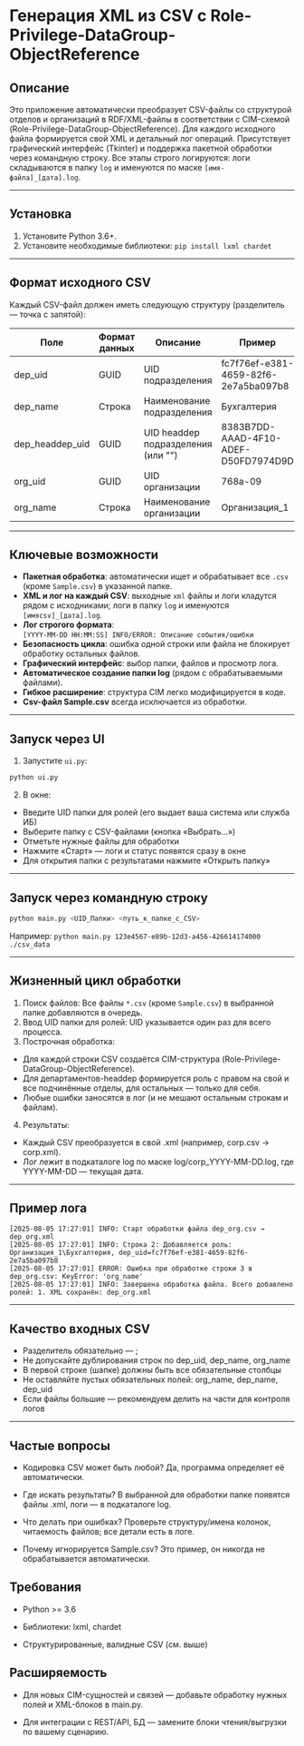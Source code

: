 # Генерация XML из CSV с Role-Privilege-DataGroup-ObjectReference

## Описание

Это приложение автоматически преобразует CSV-файлы со структурой отделов и организаций в RDF/XML-файлы в соответствии с CIM-схемой (Role-Privilege-DataGroup-ObjectReference). Для каждого исходного файла формируется свой XML и детальный лог операций. Присутствует графический интерфейс (Tkinter) и поддержка пакетной обработки через командную строку. Все этапы строго логируются: логи складываются в папку `log` и именуются по маске `[имя-файла]_[дата].log`.

---

## Установка

1. Установите Python 3.6+.
2. Установите необходимые библиотеки:
```pip install lxml chardet```

---

## Формат исходного CSV

Каждый CSV-файл должен иметь следующую структуру (разделитель — точка с запятой):

| Поле             | Формат данных | Описание                         | Пример                                 |
|------------------|--------------|-----------------------------------|----------------------------------------|
| dep_uid          | GUID         | UID подразделения                 | fc7f76ef-e381-4659-82f6-2e7a5ba097b8   |
| dep_name         | Строка       | Наименование подразделения        | Бухгалтерия                            |
| dep_headdep_uid  | GUID         | UID headdep подразделения (или "")| 8383B7DD-AAAD-4F10-ADEF-D50FD7974D9D   |
| org_uid          | GUID         | UID организации                   | 768a-09                                |
| org_name         | Строка       | Наименование организации          | Организация_1                          |

---

## Ключевые возможности

- **Пакетная обработка**: автоматически ищет и обрабатывает все `.csv` (кроме `Sample.csv`) в указанной папке.
- **XML и лог на каждый CSV**: выходные `xml` файлы и логи кладутся рядом с исходниками; логи в папку `log` и именуются `[имяcsv]_[дата].log`.
- **Лог строгого формата**:  
`[YYYY-MM-DD HH:MM:SS] INFO/ERROR: Описание события/ошибки`
- **Безопасность цикла**: ошибка одной строки или файла не блокирует обработку остальных файлов.
- **Графический интерфейс**: выбор папки, файлов и просмотр лога.
- **Автоматическое создание папки log** (рядом с обрабатываемыми файлами).
- **Гибкое расширение**: структура CIM легко модифицируется в коде.
- **Csv-файл Sample.csv** всегда исключается из обработки.

---

## Запуск через UI

1. Запустите `ui.py`:
 ```sh
 python ui.py
 ```
2. В окне:
- Введите UID папки для ролей (его выдает ваша система или служба ИБ)
- Выберите папку с CSV-файлами (кнопка «Выбрать...»)
- Отметьте нужные файлы для обработки
- Нажмите «Старт» — логи и статус появятся сразу в окне
- Для открытия папки с результатами нажмите «Открыть папку»

---

## Запуск через командную строку

```sh 
python main.py <UID_Папки> <путь_к_папке_с_CSV>
```

Например: ```python main.py 123e4567-e89b-12d3-a456-426614174000 ./csv_data```

---
## Жизненный цикл обработки
1. Поиск файлов:
  Все файлы `*.csv` (кроме `Sample.csv`) в выбранной папке добавляются в очередь.
2. Ввод UID папки для ролей:
  UID указывается один раз для всего процесса.
3. Построчная обработка:
* Для каждой строки CSV создаётся CIM-структура (Role-Privilege-DataGroup-ObjectReference).
* Для департаментов-headdep формируется роль с правом на свой и все подчинённые отделы, для остальных — только для себя.
* Любые ошибки заносятся в лог (и не мешают остальным строкам и файлам).
4. Результаты:
* Каждый CSV преобразуется в свой .xml (например, corp.csv → corp.xml).
* Лог лежит в подкаталоге log по маске log/corp_YYYY-MM-DD.log, где YYYY-MM-DD — текущая дата.

---
## Пример лога
```
[2025-08-05 17:27:01] INFO: Старт обработки файла dep_org.csv → dep_org.xml
[2025-08-05 17:27:01] INFO: Строка 2: Добавляется роль: Организация_1\Бухгалтерия, dep_uid=fc7f76ef-e381-4659-82f6-2e7a5ba097b8
[2025-08-05 17:27:01] ERROR: Ошибка при обработке строки 3 в dep_org.csv: KeyError: 'org_name'
[2025-08-05 17:27:01] INFO: Завершена обработка файла. Всего добавлено ролей: 1. XML сохранён: dep_org.xml
```

---
## Качество входных CSV

* Разделитель обязательно — ;
* Не допускайте дублирования строк по dep_uid, dep_name, org_name
* В первой строке (шапке) должны быть все обязательные столбцы
* Не оставляйте пустых обязательных полей: org_name, dep_name, dep_uid
* Если файлы большие — рекомендуем делить на части для контроля логов

---

## Частые вопросы

* Кодировка CSV может быть любой?
  Да, программа определяет её автоматически.

* Где искать результаты?
  В выбранной для обработки папке появятся файлы .xml, логи — в подкаталоге log.

* Что делать при ошибках?
  Проверьте структуру/имена колонок, читаемость файлов; все детали есть в логе.

* Почему игнорируется Sample.csv?
  Это пример, он никогда не обрабатывается автоматически.

## Требования

* Python >= 3.6

* Библиотеки: lxml, chardet

* Структурированные, валидные CSV (см. выше)

## Расширяемость

* Для новых CIM-сущностей и связей — добавьте обработку нужных полей и XML-блоков в main.py.

* Для интеграции с REST/API, БД — замените блоки чтения/выгрузки по вашему сценарию.
